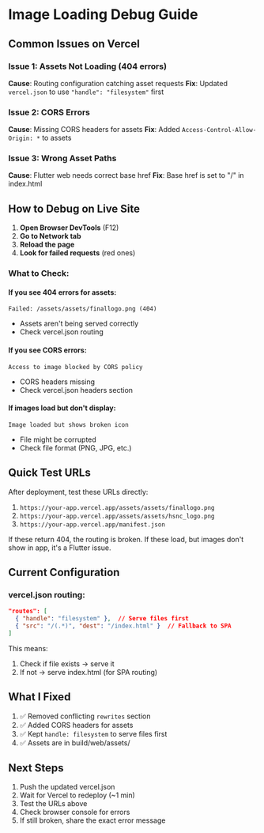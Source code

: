 # Image Loading Debug Guide

## Common Issues on Vercel

### Issue 1: Assets Not Loading (404 errors)
**Cause**: Routing configuration catching asset requests
**Fix**: Updated `vercel.json` to use `"handle": "filesystem"` first

### Issue 2: CORS Errors
**Cause**: Missing CORS headers for assets
**Fix**: Added `Access-Control-Allow-Origin: *` to assets

### Issue 3: Wrong Asset Paths
**Cause**: Flutter web needs correct base href
**Fix**: Base href is set to "/" in index.html

## How to Debug on Live Site

1. **Open Browser DevTools** (F12)
2. **Go to Network tab**
3. **Reload the page**
4. **Look for failed requests** (red ones)

### What to Check:

#### If you see 404 errors for assets:
```
Failed: /assets/assets/finallogo.png (404)
```
- Assets aren't being served correctly
- Check vercel.json routing

#### If you see CORS errors:
```
Access to image blocked by CORS policy
```
- CORS headers missing
- Check vercel.json headers section

#### If images load but don't display:
```
Image loaded but shows broken icon
```
- File might be corrupted
- Check file format (PNG, JPG, etc.)

## Quick Test URLs

After deployment, test these URLs directly:

1. `https://your-app.vercel.app/assets/assets/finallogo.png`
2. `https://your-app.vercel.app/assets/assets/hsnc_logo.png`
3. `https://your-app.vercel.app/manifest.json`

If these return 404, the routing is broken.
If these load, but images don't show in app, it's a Flutter issue.

## Current Configuration

### vercel.json routing:
```json
"routes": [
  { "handle": "filesystem" },  // Serve files first
  { "src": "/(.*)", "dest": "/index.html" }  // Fallback to SPA
]
```

This means:
1. Check if file exists → serve it
2. If not → serve index.html (for SPA routing)

## What I Fixed

1. ✅ Removed conflicting `rewrites` section
2. ✅ Added CORS headers for assets
3. ✅ Kept `handle: filesystem` to serve files first
4. ✅ Assets are in build/web/assets/

## Next Steps

1. Push the updated vercel.json
2. Wait for Vercel to redeploy (~1 min)
3. Test the URLs above
4. Check browser console for errors
5. If still broken, share the exact error message
